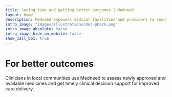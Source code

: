 ```yaml
---
title: Saving time and getting better outcomes | Medneed
layout: home
description: Medneed empowers medical facilities and providers to readily have the medicines they need.
intro_image: "images/illustrations/doc-pharm.png"
intro_image_absolute: false
intro_image_hide_on_mobile: false
show_call_box: true
---
```


# For better outcomes

Clinicians in local communities use Medneed to assess newly approved and available medicines and get timely clinical decision support for improved care delivery. 

